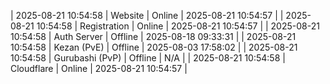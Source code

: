 | 2025-08-21 10:54:58 | Website | Online | 2025-08-21 10:54:57 |
| 2025-08-21 10:54:58 | Registration | Online | 2025-08-21 10:54:57 |
| 2025-08-21 10:54:58 | Auth Server | Offline | 2025-08-18 09:33:31 |
| 2025-08-21 10:54:58 | Kezan (PvE) | Offline | 2025-08-03 17:58:02 |
| 2025-08-21 10:54:58 | Gurubashi (PvP) | Offline | N/A |
| 2025-08-21 10:54:58 | Cloudflare | Online | 2025-08-21 10:54:57 |
